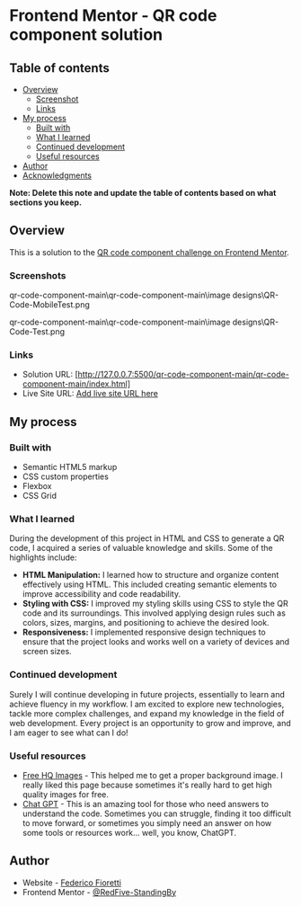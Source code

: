 # Frontend Mentor - QR code component solution


## Table of contents

- [Overview](#overview)
  - [Screenshot](#screenshot)
  - [Links](#links)
- [My process](#my-process)
  - [Built with](#built-with)
  - [What I learned](#what-i-learned)
  - [Continued development](#continued-development)
  - [Useful resources](#useful-resources)
- [Author](#author)
- [Acknowledgments](#acknowledgments)

**Note: Delete this note and update the table of contents based on what sections you keep.**

## Overview

This is a solution to the [QR code component challenge on Frontend Mentor](https://www.frontendmentor.io/challenges/qr-code-component-iux_sIO_H).


### Screenshots

qr-code-component-main\qr-code-component-main\image designs\QR-Code-MobileTest.png

qr-code-component-main\qr-code-component-main\image designs\QR-Code-Test.png


### Links

- Solution URL: [http://127.0.0.7:5500/qr-code-component-main/qr-code-component-main/index.html]
- Live Site URL: [Add live site URL here](https://your-live-site-url.com)

## My process

### Built with

- Semantic HTML5 markup
- CSS custom properties
- Flexbox
- CSS Grid

### What I learned

During the development of this project in HTML and CSS to generate a QR code, I acquired a series of valuable knowledge and skills. Some of the highlights include:

- **HTML Manipulation:** I learned how to structure and organize content effectively using HTML. This included creating semantic elements to improve accessibility and code readability.
- **Styling with CSS:** I improved my styling skills using CSS to style the QR code and its surroundings. This involved applying design rules such as colors, sizes, margins, and positioning to achieve the desired look.
- **Responsiveness:** I implemented responsive design techniques to ensure that the project looks and works well on a variety of devices and screen sizes. 

### Continued development

Surely I will continue developing in future projects, essentially to learn and achieve fluency in my workflow. I am excited to explore new technologies, tackle more complex challenges, and expand my knowledge in the field of web development. Every project is an opportunity to grow and improve, and I am eager to see what can I do!

### Useful resources

- [Free HQ Images](https://unsplash.com/es) - This helped me to get a proper background image. I really liked this page because sometimes it's really hard to get high quality images for free.
- [Chat GPT](https://chatgpt.com/) - This is an amazing tool for those who need answers to understand the code. Sometimes you can struggle, finding it too difficult to move forward, or sometimes you simply need an answer on how some tools or resources work... well, you know, ChatGPT.

## Author

- Website - [Federico Fioretti](https://github.com/RedFive-StandingBy)
- Frontend Mentor - [@RedFive-StandingBy](https://www.frontendmentor.io/profile/RedFive-StandingBy)


